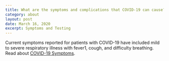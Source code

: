 ```yaml
---
title: What are the symptoms and complications that COVID-19 can cause?
category: about
layout: post
date: March 16, 2020
excerpt: Symptoms and Testing
---
```


Current symptoms reported for patients with COVID-19 have included mild to severe respiratory illness with fever1, cough, and 
difficulty breathing. Read about <a href="https://www.cdc.gov/coronavirus/2019-ncov/symptoms-testing/symptoms.html?CDC_AA_refVal=https%3A%2F%2Fwww.cdc.gov%2Fcoronavirus%2F2019-ncov%2Fabout%2Fsymptoms.html"> COVID-19 Symptoms</a>.


